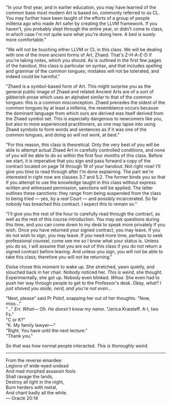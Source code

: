 "In your first year, and in earlier education, you may have learned of the common base most modern Art is based on, commonly referred to as CL. You may further have been taught of the efforts of a group of people millenia ago who made Art safer by creating the LLVM framework. If you haven't, you probably slept through the entire year, or didn't come to class, in which case I'm not quite sure what you're doing here. A bed is surely more comfortable."

"We will not be touching either LLVM or CL in this class. We will be dealing with one of the more ancient forms of Art, Zhaed. That's Z-H-A-E-D if you're taking notes, which you should. As is outlined in the first few pages of the handout, this class is particular on syntax, and that includes spelling and grammar of the common tongues; mistakes will not be tolerated, and indeed could be harmful."

"Zhaed is a symbol-based form of Art. This might surprise you as the general public image of Zhaed and related Ancient Arts are of a sort of gibberish prose which uses an alphabet similar to that of the common tongues: this is a common misconception. Zhaed precedes the oldest of the common tongues by at least a millenia, the resemblance occurs because the dominant language from which ours are derived was itself derived from the Zhaed symbol set. This is especially dangerous to newcomers like you, but also to more experienced practitioners, as one may lapse into using Zhaed symbols to form words and sentences as if it was one of the common tongues, and doing so *will not work*, at best."

"For this reason, this class is theoretical. Only the very best of you will be able to attempt actual Zhaed Art in carefully controlled conditions, and none of you will be able to do so within the first four months of this class. Before we start, it is imperative that you sign and pass forward a copy of the contract located on page 14 through 19 of your handout. Not right now! I'll give you time to read through after I'm done explaining. The part we're interested in right now are clauses 3.7 and 5.2. The former binds you so that if you attempt to use the knowledge taught in this class without express written and witnessed permission, sanctions will be applied. The latter outlines these sanctions: they range from being suspended from the class to being tried — yes, by a *real* Court — and possibly incarcerated. So far nobody has breached this contract. I expect this to remain so."

"I'll give you the rest of the hour to carefully read through the contract, as well as the rest of this course introduction. You may ask questions during this time, and you can come down to my desk to speak more privately if you wish. Once you have returned your signed contract, you may leave. If you do not wish to sign, you may leave. If you need more time, perhaps to seek professional counsel, come see me so I know what your status is. Unless you do so, I will assume that you are out of this class if you do not return a signed contract before leaving. And unless you sign, you will not be able to take this class; therefore you will not be returning."

Eloïse chose this moment to wake up. She stretched, yawn quietly, and slouched back in her chair. Nobody noticed her. _This is weird_, she thought. Experimentally, she got up. Nobody even blinked. _Whoa._ She even had to push her way through people to get to the Professor's desk. _Okay, what? I just shoved you aside, nerd, and you're not even…_

"Next, please" said Pr Pidof, snapping her out of her thoughts. "Now, miss…"  
"…" _Err. What— Oh. He doesn't know my name._ "Jerica Kraisteff. A-I, two Fs."  
"C or K?"  
"K. My family lawyer—"  
"Right. You have until the next lecture."  
"Thank you."

So *that* was how normal people interacted. _This is thoroughly weird._

***

From the reverse emardee:  
Legions of wide-eyed undead  
And mad morphed assassin fools  
Shall ravage the lands,  
Destroy all light in the night,  
Burn herders with metal,  
And chant badly all the while.  
— Oracle 20:14  


